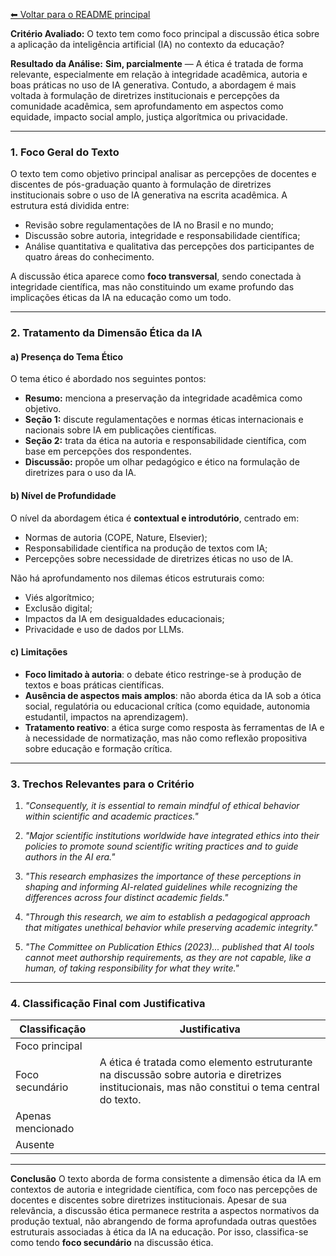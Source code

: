 [⬅ Voltar para o README principal](./README.md)

**Critério Avaliado:**
O texto tem como foco principal a discussão ética sobre a aplicação da inteligência artificial (IA) no contexto da educação?

**Resultado da Análise:**
**Sim, parcialmente** — A ética é tratada de forma relevante, especialmente em relação à integridade acadêmica, autoria e boas práticas no uso de IA generativa. Contudo, a abordagem é mais voltada à formulação de diretrizes institucionais e percepções da comunidade acadêmica, sem aprofundamento em aspectos como equidade, impacto social amplo, justiça algorítmica ou privacidade.

---

### 1. Foco Geral do Texto

O texto tem como objetivo principal analisar as percepções de docentes e discentes de pós-graduação quanto à formulação de diretrizes institucionais sobre o uso de IA generativa na escrita acadêmica. A estrutura está dividida entre:

* Revisão sobre regulamentações de IA no Brasil e no mundo;
* Discussão sobre autoria, integridade e responsabilidade científica;
* Análise quantitativa e qualitativa das percepções dos participantes de quatro áreas do conhecimento.

A discussão ética aparece como **foco transversal**, sendo conectada à integridade científica, mas não constituindo um exame profundo das implicações éticas da IA na educação como um todo.

---

### 2. Tratamento da Dimensão Ética da IA

#### a) **Presença do Tema Ético**

O tema ético é abordado nos seguintes pontos:

* **Resumo:** menciona a preservação da integridade acadêmica como objetivo.
* **Seção 1:** discute regulamentações e normas éticas internacionais e nacionais sobre IA em publicações científicas.
* **Seção 2:** trata da ética na autoria e responsabilidade científica, com base em percepções dos respondentes.
* **Discussão:** propõe um olhar pedagógico e ético na formulação de diretrizes para o uso da IA.

#### b) **Nível de Profundidade**

O nível da abordagem ética é **contextual e introdutório**, centrado em:

* Normas de autoria (COPE, Nature, Elsevier);
* Responsabilidade científica na produção de textos com IA;
* Percepções sobre necessidade de diretrizes éticas no uso de IA.

Não há aprofundamento nos dilemas éticos estruturais como:

* Viés algorítmico;
* Exclusão digital;
* Impactos da IA em desigualdades educacionais;
* Privacidade e uso de dados por LLMs.

#### c) **Limitações**

* **Foco limitado à autoria**: o debate ético restringe-se à produção de textos e boas práticas científicas.
* **Ausência de aspectos mais amplos**: não aborda ética da IA sob a ótica social, regulatória ou educacional crítica (como equidade, autonomia estudantil, impactos na aprendizagem).
* **Tratamento reativo**: a ética surge como resposta às ferramentas de IA e à necessidade de normatização, mas não como reflexão propositiva sobre educação e formação crítica.

---

### 3. Trechos Relevantes para o Critério

1. *"Consequently, it is essential to remain mindful of ethical behavior within scientific and academic practices."*

2. *"Major scientific institutions worldwide have integrated ethics into their policies to promote sound scientific writing practices and to guide authors in the AI era."*

3. *"This research emphasizes the importance of these perceptions in shaping and informing AI-related guidelines while recognizing the differences across four distinct academic fields."*

4. *"Through this research, we aim to establish a pedagogical approach that mitigates unethical behavior while preserving academic integrity."*

5. *"The Committee on Publication Ethics (2023)... published that AI tools cannot meet authorship requirements, as they are not capable, like a human, of taking responsibility for what they write."*

---

### 4. Classificação Final com Justificativa

| **Classificação** | **Justificativa**                                                                                                                               |
| ----------------- | ----------------------------------------------------------------------------------------------------------------------------------------------- |
| Foco principal    |                                                                                                                                                 |
| Foco secundário   | A ética é tratada como elemento estruturante na discussão sobre autoria e diretrizes institucionais, mas não constitui o tema central do texto. |
| Apenas mencionado |                                                                                                                                                 |
| Ausente           |                                                                                                                                                 |

---

**Conclusão**
O texto aborda de forma consistente a dimensão ética da IA em contextos de autoria e integridade científica, com foco nas percepções de docentes e discentes sobre diretrizes institucionais. Apesar de sua relevância, a discussão ética permanece restrita a aspectos normativos da produção textual, não abrangendo de forma aprofundada outras questões estruturais associadas à ética da IA na educação. Por isso, classifica-se como tendo **foco secundário** na discussão ética.
